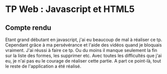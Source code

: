 # TP Web : Javascript et HTML5

## Compte rendu

Etant grand débutant en javascript, j'ai eu beaucoup de mal à réaliser ce tp. Cependant grâce à ma persévérance et l'aide des vidéos quand je bloquais vraiment. J'ai réussi à faire ce tp. Ou du moins il manque seulement la fin sur la liste des formes, les supprimer etc. Avec toutes les difficultés que j'ai eu, je n'ai pas eu le courage de réaliser cette partie. A part ce point-là, tout le reste de l'application a été réalisé.